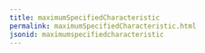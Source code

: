 ```yaml
---
title: maximumSpecifiedCharacteristic
permalink: maximumSpecifiedCharacteristic.html
jsonid: maximumspecifiedcharacteristic
---
```

